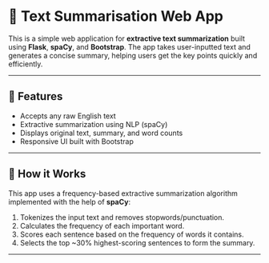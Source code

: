 # 📝 Text Summarisation Web App

This is a simple web application for **extractive text summarization** built using **Flask**, **spaCy**, and **Bootstrap**. The app takes user-inputted text and generates a concise summary, helping users get the key points quickly and efficiently.

---

## 🚀 Features

- Accepts any raw English text
- Extractive summarization using NLP (spaCy)
- Displays original text, summary, and word counts
- Responsive UI built with Bootstrap

---

## 🧠 How it Works

This app uses a frequency-based extractive summarization algorithm implemented with the help of **spaCy**:

1. Tokenizes the input text and removes stopwords/punctuation.
2. Calculates the frequency of each important word.
3. Scores each sentence based on the frequency of words it contains.
4. Selects the top ~30% highest-scoring sentences to form the summary.

---



